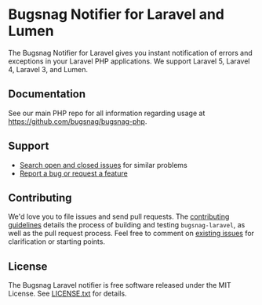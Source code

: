 Bugsnag Notifier for Laravel and Lumen
=====================================

The Bugsnag Notifier for Laravel gives you instant notification of errors and
exceptions in your Laravel PHP applications. We support Laravel 5, Laravel 4,
Laravel 3, and Lumen.


## Documentation

See our main PHP repo for all information regarding usage at https://github.com/bugsnag/bugsnag-php.


## Support

* [Search open and closed issues](https://github.com/bugsnag/bugsnag-laravel/issues?utf8=✓&q=is%3Aissue) for similar problems
* [Report a bug or request a feature](https://github.com/bugsnag/bugsnag-laravel/issues/new)


## Contributing

We'd love you to file issues and send pull requests. The [contributing
guidelines](CONTRIBUTING.md) details the process of building and testing
`bugsnag-laravel`, as well as the pull request process. Feel free to comment
on [existing issues](https://github.com/bugsnag/bugsnag-laravel/issues) for
clarification or starting points.


## License

The Bugsnag Laravel notifier is free software released under the MIT License.
See [LICENSE.txt](LICENSE.txt) for details.
